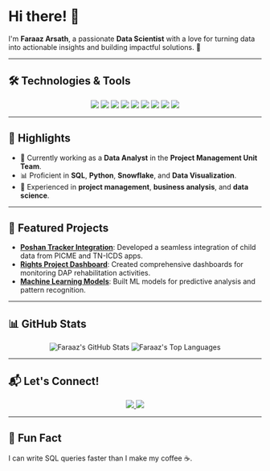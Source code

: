 # Hi there! 👋  
I'm **Faraaz Arsath**, a passionate **Data Scientist** with a love for turning data into actionable insights and building impactful solutions. 🚀  

---

## 🛠️ Technologies & Tools  
<p align="center">
  <img src="https://img.shields.io/badge/-Python-3776AB?logo=python&logoColor=white&style=for-the-badge" />
  <img src="https://img.shields.io/badge/-Pandas-150458?logo=pandas&logoColor=white&style=for-the-badge" />
  <img src="https://img.shields.io/badge/-NumPy-013243?logo=numpy&logoColor=white&style=for-the-badge" />
  <img src="https://img.shields.io/badge/-Matplotlib-ffdd54?logo=plotly&logoColor=black&style=for-the-badge" />
  <img src="https://img.shields.io/badge/-Scikit_Learn-F7931E?logo=scikit-learn&logoColor=white&style=for-the-badge" />
  <img src="https://img.shields.io/badge/-MongoDB-47A248?logo=mongodb&logoColor=white&style=for-the-badge" />
  <img src="https://img.shields.io/badge/-Jupyter-F37626?logo=jupyter&logoColor=white&style=for-the-badge" />
  <img src="https://img.shields.io/badge/-MySQL-4479A1?logo=mysql&logoColor=white&style=for-the-badge" />
  <img src="https://img.shields.io/badge/-Git-F05032?logo=git&logoColor=white&style=for-the-badge" />
</p>  

---

## 🌟 Highlights  
- 🚀 Currently working as a **Data Analyst** in the **Project Management Unit Team**.  
- 📊 Proficient in **SQL**, **Python**, **Snowflake**, and **Data Visualization**.  
- 🎯 Experienced in **project management**, **business analysis**, and **data science**.  

---

## 📂 Featured Projects  
- [**Poshan Tracker Integration**](https://github.com/your-repo-link): Developed a seamless integration of child data from PICME and TN-ICDS apps.  
- [**Rights Project Dashboard**](https://github.com/your-repo-link): Created comprehensive dashboards for monitoring DAP rehabilitation activities.  
- [**Machine Learning Models**](https://github.com/your-repo-link): Built ML models for predictive analysis and pattern recognition.  

---

## 📊 GitHub Stats  
<p align="center">
  <img src="https://github-readme-stats.vercel.app/api?username=your-username&show_icons=true&theme=radical" alt="Faraaz's GitHub Stats" />
  <img src="https://github-readme-stats.vercel.app/api/top-langs/?username=your-username&layout=compact&theme=radical" alt="Faraaz's Top Languages" />
</p>  

---

## 📬 Let's Connect!  
<p align="center">
  <a href="https://www.linkedin.com/in/your-profile" target="_blank">
    <img src="https://img.shields.io/badge/-LinkedIn-0A66C2?logo=linkedin&logoColor=white&style=for-the-badge" />
  </a>
  <a href="https://your-portfolio.com" target="_blank">
    <img src="https://img.shields.io/badge/-Portfolio-181717?logo=github&logoColor=white&style=for-the-badge" />
  </a>
</p>  

---

## 🌱 Fun Fact  
I can write SQL queries faster than I make my coffee ☕.  
